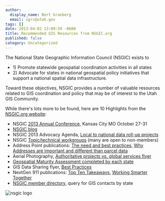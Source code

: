 ```yaml
---
author:
  display_name: Bert Granberg
  email: ugrc@utah.gov
tags: []
date: 2013-04-02 13:09:59 -0600
title: Recommended GIS Resources from NSGIC.org
published: false
category: Uncategorized
---
```


<p>The National State Geographic Information Council (NSGIC) exists to </p>
<ul>
<li>1) Promote statewide geospatial coordination activities in all states </li>
<li>2) Advocate for states in national geospatial policy initiatives that support a national spatial data infrastructure. </li>
</ul>
<p>Toward these objectives, NSGIC provides a number of valuable resources related to GIS coordination and policy that may be of interest to the Utah GIS Community.</p>
<p>While there's lots more to be found, here are 10 Highlights from the <a href="https://nsgic.org">NSGIC.org website</a>:</p>
<ul>
<li>NSGIC <a href="https://www.nsgic.org/upcoming-conferences">2013 Annual Conference</a>, Kansas City MO October 27-31	</li>
<li><a href="https://www.nsgic.org/blog/">NSGIC blog</a></li>
<li>NSGIC 2013 Advocacy Agenda, <a href="https://www.nsgic.org/public_resources/NSGIC_Advocacy_Agenda_101712.pdf">Local to national data roll-up projects</a></li>
<li>NSGIC <a href="https://www.nsgic.org/work-groups">Topic/technical workgroups</a> (many are open to non-members)</li>
<li>Address Point publications: <a href="https://www.nsgic.org/public_resources/Addresses_FTN_032210.pdf">The need and best practices</a>, <a href="https://nsgic.org/public_resources/Address_Points_FTN_Brochure_050311_Final.pdf">Why Addresses are important and different than parcel data</a></li>
<li>Aerial Photography, <a href="https://www.nsgic.org/public_resources/NSGIC_Justifying_Cost_of_Imagery_102612_Final.pdf">Authoritative projects vs. global services flyer</a></li>
<li><a href="https://www.nsgic.org/geospatial-maturity-assessment">Geospatial Maturity Assessment completed by each state</a></li>
<li>GIS Data Sharing flyer, <a href="https://www.nsgic.org/public_resources/NSGIC_Data_Sharing_Guidelines_120211_Final.pdf">Best Practices</a></li>
<li>NextGen 911 publications: <a href="https://nsgic.org/public_resources/NG_9-1-1_Top_Ten_State_Coordinator_081811_Final.pdf">Top Ten Takeaways</a>, <a href="https://nsgic.org/public_resources/Working_Smarter_Together_NENA_NAPSG_NSGIC_081211_FINAL.pdf">Working Smarter Together</a></li>
<li><a href="https://netforum.avectra.com/eweb/DynamicPage.aspx?Site=NSGIC&WebCode=IndSearch">NSGIC member directory</a>, query for GIS contacts by state</li>
</ul>

![nsgic logo](https://www.nsgic.org/public_resources/Large_Logo_1321304002.jpg)
